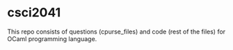 # csci2041
This repo consists of questions (cpurse_files) and code (rest of the files) for OCaml programming language.
